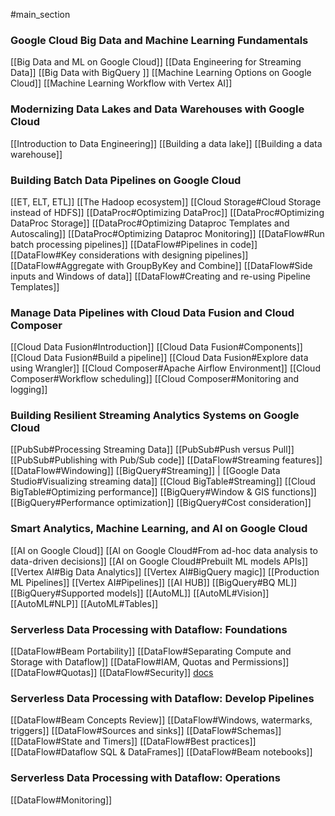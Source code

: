 #main_section

### Google Cloud Big Data and Machine Learning Fundamentals
[[Big Data and ML on Google Cloud]]
[[Data Engineering for Streaming Data]]
[[Big Data with BigQuery ]]
[[Machine Learning Options on Google Cloud]]
[[Machine Learning Workflow with Vertex AI]]

### Modernizing Data Lakes and Data Warehouses with Google Cloud
[[Introduction to Data Engineering]]
[[Building a data lake]]
[[Building a data warehouse]]

### Building Batch Data Pipelines on Google Cloud
[[ET, ELT, ETL]]
[[The Hadoop ecosystem]]
[[Cloud Storage#Cloud Storage instead of HDFS]]
[[DataProc#Optimizing DataProc]]
[[DataProc#Optimizing DataProc Storage]]
[[DataProc#Optimizing Dataproc Templates and Autoscaling]]
[[DataProc#Optimizing Dataproc Monitoring]]
[[DataFlow#Run batch processing pipelines]]
[[DataFlow#Pipelines in code]]
[[DataFlow#Key considerations with designing pipelines]]
[[DataFlow#Aggregate with GroupByKey and Combine]]
[[DataFlow#Side inputs and Windows of data]]
[[DataFlow#Creating and re-using Pipeline Templates]]

### Manage Data Pipelines with Cloud Data Fusion and Cloud Composer
[[Cloud Data Fusion#Introduction]]
[[Cloud Data Fusion#Components]]
[[Cloud Data Fusion#Build a pipeline]]
[[Cloud Data Fusion#Explore data using Wrangler]]
[[Cloud Composer#Apache Airflow Environment]]
[[Cloud Composer#Workflow scheduling]]
[[Cloud Composer#Monitoring and logging]]


### Building Resilient Streaming Analytics Systems on Google Cloud
[[PubSub#Processing Streaming Data]]
[[PubSub#Push versus Pull]]
[[PubSub#Publishing with Pub/Sub code]]
[[DataFlow#Streaming features]]
[[DataFlow#Windowing]]
[[BigQuery#Streaming]] | [[Google Data Studio#Visualizing streaming data]]
[[Cloud BigTable#Streaming]]
[[Cloud BigTable#Optimizing performance]]
[[BigQuery#Window & GIS functions]]
[[BigQuery#Performance optimization]]
[[BigQuery#Cost consideration]]

### Smart Analytics, Machine Learning, and AI on Google Cloud
[[AI on Google Cloud]]
[[AI on Google Cloud#From ad-hoc data analysis to data-driven decisions]]
[[AI on Google Cloud#Prebuilt ML models APIs]]
[[Vertex AI#Big Data Analytics]]
[[Vertex AI#BigQuery magic]]
[[Production ML Pipelines]]
[[Vertex AI#Pipelines]]
[[AI HUB]]
[[BigQuery#BQ ML]]
[[BigQuery#Supported models]]
[[AutoML]]
[[AutoML#Vision]]
[[AutoML#NLP]]
[[AutoML#Tables]]

### Serverless Data Processing with Dataflow: Foundations
[[DataFlow#Beam Portability]]
[[DataFlow#Separating Compute and Storage with Dataflow]]
[[DataFlow#IAM, Quotas and Permissions]]
[[DataFlow#Quotas]]
[[DataFlow#Security]]
[docs](https://www.coursera.org/learn/serverless-data-processing-with-dataflow-foundations/supplement/uGf9n/additional-resources)


### Serverless Data Processing with Dataflow: Develop Pipelines

[[DataFlow#Beam Concepts Review]]
[[DataFlow#Windows, watermarks, triggers]]
[[DataFlow#Sources and sinks]]
[[DataFlow#Schemas]]
[[DataFlow#State and Timers]]
[[DataFlow#Best practices]]
[[DataFlow#Dataflow SQL & DataFrames]]
[[DataFlow#Beam notebooks]]

### Serverless Data Processing with Dataflow: Operations
[[DataFlow#Monitoring]]